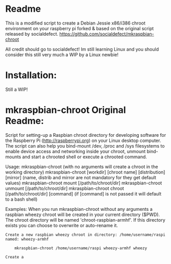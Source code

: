 Readme
================

This is a modified script to create a Debian Jessie x86/i386 chroot environment on your raspberry pi forked & based on the original script released by socialdefect. https://github.com/socialdefect/mkraspbian-chroot 


All credit should go to socialdefect! Im still learning Linux and you should consider this still very much a WIP by a Linux newbie!


Installation:
=================

Still a WIP!





mkraspbian-chroot Original Readme:
==================================

Script for setting-up a Raspbian chroot directory for developing software for the Raspberry Pi 
(http://raspberrypi.org) on your Linux desktop computer.  
The script can also help you bind-mount /dev, /proc and /sys filesystems to enable device 
access and networking inside your chroot, unmount bind-mounts and start a chrooted shell or 
execute a chrooted command.

Usage:
       mkraspbian-chroot
		(with no arguments will create a chroot in the working directory)
       mkraspbian-chroot [workdir] [chroot name] [distribution] [mirror]
		(name, distrib and mirror are not mandatory for they get default values)
       mkraspbian-chroot mount [/path/to/chroot/dir]
       mkraspbian-chroot unmount [/path/to/chroot/dir]
       mkraspbian-chroot chroot [/path/to/chroot/dir] [command] 
		(if [command] is not passed it will default to a bash shell)

Examples:
    When you run mkraspbian-chroot without any arguments a raspbian wheezy
    chroot will be created in your current directory ($PWD). The chroot
    directory will be named 'chroot-raspbian-armhf'.
    If this directory exists you can choose to overwrite or auto-rename it.

    Create a new raspbian wheezy chroot in directory: /home/username/raspi 
	named: wheezy-armhf

		mkraspbian-chroot /home/username/raspi wheezy-armhf wheezy

    Create a
